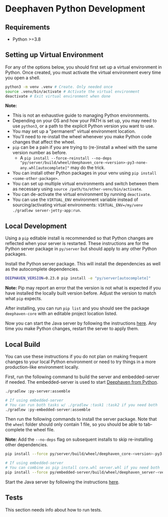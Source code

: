 # Deephaven Python Development

## Requirements

- Python >=3.8

## Setting up Virtual Environment

For any of the options below, you should first set up a virtual environment in Python. Once created, you must activate the virtual environment every time you open a shell. 

```sh
python3 -m venv .venv # Create. Only needed once
source .venv/bin/activate # Activate the virtual environment
deactivate # Exit virtual environment when done
```

**Note:**

- This is not an exhaustive guide to managing Python environments.
- Depending on your OS and how your PATH is set up, you may need to use `python3`, or a path to the explicit Python version you want to use.
- You may set up a "permanent" virtual environment location.
- You'll need to re-install the wheel whenever you make Python code changes that affect the wheel.
- `pip` can be a pain if you are trying to (re-)install a wheel with the same version number as before.
  - A `pip install --force-reinstall --no-deps "py/server/build/wheel/deephaven_core-<version>-py3-none-any.whl[autocomplete]"` may do the trick.
- You can install other Python packages in your venv using `pip install <some-other-package>`.
- You can set up multiple virtual environments and switch between them as necessary using `source /path/to/other-venv/bin/activate`.
- You can de-activate the virtual environment by running `deactivate`.
- You can use the `VIRTUAL_ENV` environment variable instead of sourcing/activating virtual environments: `VIRTUAL_ENV=/my/venv ./gradlew server-jetty-app:run`.

## Local Development

Using a `pip` editable install is recommended so that Python changes are reflected when your server is restarted. These instructions are for the Python server package in `py/server` but should apply to any other Python packages.

Install the Python server package. This will install the dependencies as well as the autocomplete dependencies.

```sh
DEEPHAVEN_VERSION=0.23.0 pip install -e "py/server[autocomplete]"
```

**Note:** Pip may report an error that the version is not what is expected if you have installed the locally built version before. Adjust the version to match what `pip` expects.

After installing, you can run `pip list` and you should see the package `deephaven-core` with an editable project location listed.

Now you can start the Java server by following the instructions [here](../server/jetty-app/README.md). Any time you make Python changes, restart the server to apply them.

## Local Build

You can use these instructions if you do not plan on making frequent changes to your local Python environment or need to try things in a more production-like environment locally.

First, run the following command to build the server and embedded-server if needed. The embedded-server is used to start [Deephaven from Python](https://deephaven.io/core/docs/how-to-guides/configuration/native-application/#python-embedded-server).

```sh
./gradlew :py-server:assemble

# If using embedded-server
# You can run both tasks w/ ./gradlew :task1 :task2 if you need both
./gradlew :py-embedded-server:assemble
```

Then run the following commands to install the server package. Note that the `wheel` folder should only contain 1 file, so you should be able to tab-complete the wheel file.

**Note:** Add the `--no-deps` flag on subsequent installs to skip re-installing other dependencies.

```sh
pip install --force py/server/build/wheel/deephaven_core-<version>-py3-none-any.whl

# If using embedded-server
# You can combine as pip install core.whl server.whl if you need both
pip install --force py/embedded-server/build/wheel/deephaven_server-<version>-py3-none-any.whl
```

Start the Java server by following the instructions [here](../server/jetty-app/README.md).

## Tests

This section needs info about how to run tests.
